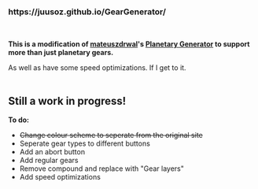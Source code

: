 <h3>https://juusoz.github.io/GearGenerator/</h3><br>
<p><b>This is a modification of <a href="https://github.com/mateuszdrwal">mateuszdrwal</a>'s <a href="https://planetarygenerator.mateuszdrwal.com">Planetary Generator</a> to support more than just planetary gears.</b></p>
As well as have some speed optimizations. If I get to it.
<br>
<br>
<h2>Still a work in progress!</h2>

<b>To do:</b>
<ul>
  <li><del>Change colour scheme to seperate from the original site</del></li>
  <li>Seperate gear types to different buttons</li>
  <li>Add an abort button</li>
  <li>Add regular gears</li>
  <li>Remove compound and replace with "Gear layers"</li>
  <li>Add speed optimizations</li>
</ul>
